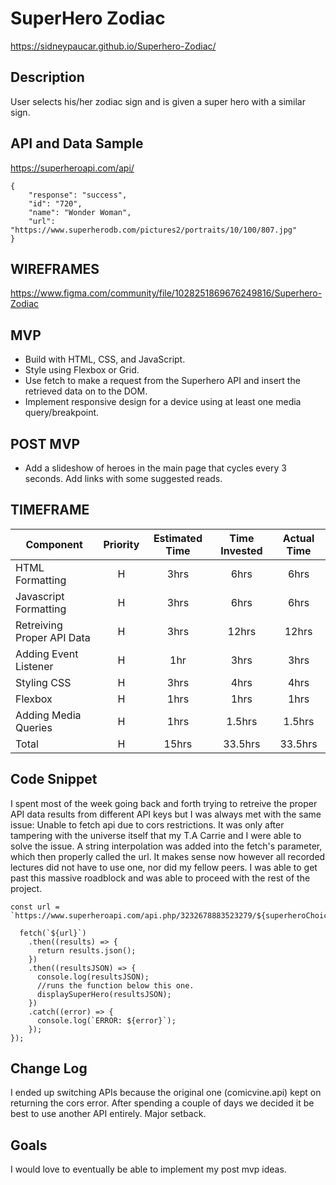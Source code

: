 # SuperHero Zodiac

https://sidneypaucar.github.io/Superhero-Zodiac/

## Description
 User selects his/her zodiac sign and is given a super hero with a similar sign.

## API and Data Sample

https://superheroapi.com/api/

```
{
    "response": "success",
    "id": "720",
    "name": "Wonder Woman",
    "url": "https://www.superherodb.com/pictures2/portraits/10/100/807.jpg"
}
```

## WIREFRAMES

 https://www.figma.com/community/file/1028251869676249816/Superhero-Zodiac

## MVP 

- Build with HTML, CSS, and JavaScript.
- Style using Flexbox or Grid.
- Use fetch to make a request from the Superhero API and insert the retrieved data on to the DOM.
- Implement responsive design for a device using at least one media query/breakpoint.

## POST MVP

- Add a slideshow of heroes in the main page that cycles every 3 seconds. Add links with some suggested reads.

## TIMEFRAME

| Component | Priority | Estimated Time | Time Invested | Actual Time |
| --- | :---: |  :---: | :---: | :---: |
| HTML Formatting | H | 3hrs| 6hrs | 6hrs |
| Javascript Formatting | H | 3hrs| 6hrs | 6hrs |
| Retreiving Proper API Data | H | 3hrs| 12hrs | 12hrs |
| Adding Event Listener | H | 1hr| 3hrs | 3hrs |
| Styling CSS | H | 3hrs| 4hrs | 4hrs |
| Flexbox | H | 1hrs| 1hrs | 1hrs |
| Adding Media Queries | H | 1hrs| 1.5hrs | 1.5hrs |
| Total | H | 15hrs| 33.5hrs | 33.5hrs |

## Code Snippet

I spent most of the week going back and forth trying to retreive the proper API data results from different API keys but I was always met with the same issue: Unable to fetch api due to cors restrictions. It was only after tampering with the universe itself that my T.A Carrie and I were able to solve the issue. A string interpolation was added into the fetch's parameter, which then properly called the url. It makes sense now however all recorded lectures did not have to use one, nor did my fellow peers. I was able to get past this massive roadblock and was able to proceed with the rest of the project.

```
const url = `https://www.superheroapi.com/api.php/3232678883523279/${superheroChoice}/image`;
  
  fetch(`${url}`)
    .then((results) => {
      return results.json();
    })
    .then((resultsJSON) => {
      console.log(resultsJSON);
      //runs the function below this one.
      displaySuperHero(resultsJSON);
    })
    .catch((error) => {
      console.log(`ERROR: ${error}`);
    });
});
```

## Change Log

I ended up switching APIs because the original one (comicvine.api) kept on returning the cors error. After spending a couple of days we decided it be best to use another API entirely. Major setback.

## Goals

I would love to eventually be able to implement my post mvp ideas.


